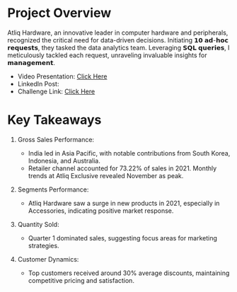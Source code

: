 # Project Overview
Atliq Hardware, an innovative leader in computer hardware and peripherals, recognized the critical need for data-driven decisions. Initiating 𝟭𝟬 𝗮𝗱-𝗵𝗼𝗰 𝗿𝗲𝗾𝘂𝗲𝘀𝘁𝘀, they tasked the data analytics team. Leveraging 𝗦𝗤𝗟 𝗾𝘂𝗲𝗿𝗶𝗲𝘀, I meticulously tackled each request, unraveling invaluable insights for 𝗺𝗮𝗻𝗮𝗴𝗲𝗺𝗲𝗻𝘁.

* Video Presentation: [Click Here](https://youtu.be/Uf3cyl1ggTo?si=QozlI5oeoz6nlZnJ)
* LinkedIn Post:
* Challenge Link: [Click Here](https://codebasics.io/challenge/codebasics-resume-project-challenge)

# Key Takeaways
1. Gross Sales Performance:
   * India led in Asia Pacific, with notable contributions from South Korea, Indonesia, and Australia.
   * Retailer channel accounted for 73.22% of sales in 2021. Monthly trends at Atliq Exclusive revealed November as peak.

2. Segments Performance:
    * Atliq Hardware saw a surge in new products in 2021, especially in Accessories, indicating positive market response.

3. Quantity Sold:
    * Quarter 1 dominated sales, suggesting focus areas for marketing strategies.
    
4. Customer Dynamics:
    * Top customers received around 30% average discounts, maintaining competitive pricing and satisfaction.
